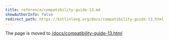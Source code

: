 ```yaml
---
title: reference/compatibility-guide-13.md
showAuthorInfo: false
redirect_path: https://kotlinlang.org/docs/compatibility-guide-13.html
---
```


The page is moved to [/docs/compatibility-guide-13.html](/docs/compatibility-guide-13.html)
